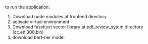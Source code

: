to run the application:
1. Download node modules at frontend directory
2. activate virtual environment
3. Download fassttext vector library at pdf_review_sytem directory (cc.en.300.bin)
4. download bert-ner model

